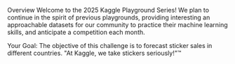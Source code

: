 Overview
Welcome to the 2025 Kaggle Playground Series! We plan to continue in the spirit of previous playgrounds, providing interesting an approachable datasets for our community to practice their machine learning skills, and anticipate a competition each month.

Your Goal: The objective of this challenge is to forecast sticker sales in different countries. "At Kaggle, we take stickers seriously!"™️

